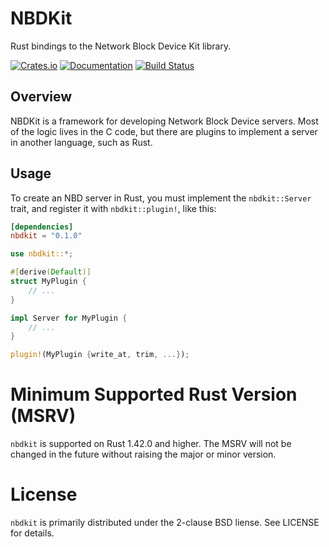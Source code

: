 # NBDKit

Rust bindings to the Network Block Device Kit library.

[![Crates.io](https://img.shields.io/crates/v/nbdkit.svg)](https://crates.io/crates/nbdkit)
[![Documentation](https://docs.rs/nbdkit/badge.svg)](https://docs.rs/nbdkit)
[![Build Status](https://api.cirrus-ci.com/github/libguestfs/nbdkit.svg)](https://cirrus-ci.com/github/libguestfs/nbdkit)

## Overview

NBDKit is a framework for developing Network Block Device servers.  Most of
the logic lives in the C code, but there are plugins to implement a server
in another language, such as Rust.

## Usage

To create an NBD server in Rust, you must implement the `nbdkit::Server`
trait, and register it with `nbdkit::plugin!`, like this:

```toml
[dependencies]
nbdkit = "0.1.0"
```

```rust
use nbdkit::*;

#[derive(Default)]
struct MyPlugin {
    // ...
}

impl Server for MyPlugin {
    // ...
}

plugin!(MyPlugin {write_at, trim, ...});
```

# Minimum Supported Rust Version (MSRV)

`nbdkit` is supported on Rust 1.42.0 and higher.  The MSRV will not be
changed in the future without raising the major or minor version.

# License

`nbdkit` is primarily distributed under the 2-clause BSD liense.  See
LICENSE for details.
